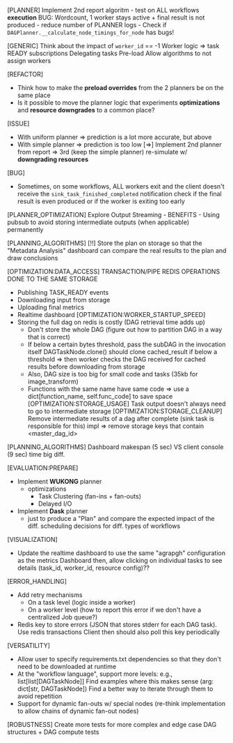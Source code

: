 [PLANNER] Implement 2nd report algoritm
    - test on ALL workflows **execution**
        BUG: Wordcount, 1 worker stays active + final result is not produced
    - reduce number of PLANNER logs
    - Check if `DAGPlanner.__calculate_node_timings_for_node` has bugs!

[GENERIC] Think about the impact of `worker_id` == -1
    Worker logic => task READY subscriptions
    Delegating tasks
    Pre-load
    Allow algorithms to not assign workers

[REFACTOR]
- Think how to make the **preload overrides** from the 2 planners be on the same place
- Is it possible to move the planner logic that experiments **optimizations** and **resource downgrades** to a common place?

[ISSUE]
- With uniform planner => prediction is a lot more accurate, but above
- With simple planner => prediction is too low
    [=>] Implement 2nd planner from report => 3rd (keep the simple planner)
        re-simulate w/ **downgrading resources**

[BUG]
- Sometimes, on some workflows, ALL workers exit and the client doesn't receive the `sink_task_finished_completed` notification
    check if the final result is even produced or if the worker is exiting too early

[PLANNER_OPTIMIZATION] Explore Output Streaming
    - BENEFITS
        - Using pubsub to avoid storing intermediate outputs (when applicable) permanently

[PLANNING_ALGORITHMS] [!!] Store the plan on storage so that the "Metadata Analysis" dashboard can compare the real results to the plan and draw conclusions

[OPTIMIZATION:DATA_ACCESS]
TRANSACTION/PIPE REDIS OPERATIONS DONE TO THE SAME STORAGE
- Publishing TASK_READY events
- Downloading input from storage
- Uploading final metrics
- Realtime dashboard
[OPTIMIZATION:WORKER_STARTUP_SPEED]
- Storing the full dag on redis is costly (DAG retrieval time adds up)
    - Don't store the whole DAG (figure out how to partition DAG in a way that is correct)
    - If below a certain bytes threshold, pass the subDAG in the invocation itself
        DAGTaskNode.clone() should clone cached_result if below a threshold => then worker checks the DAG received for cached results before downloading from storage
    - Also, DAG size is too big for small code and tasks (35kb for image_transform)
    - Functions with the same name have same code => use a dict[function_name, self.func_code] to save space
[OPTIMIZATION:STORAGE_USAGE] Task output doesn't always need to go to intermediate storage
[OPTIMIZATION:STORAGE_CLEANUP] Remove intermediate results of a dag after complete (sink task is responsible for this)
    impl => remove storage keys that contain <master_dag_id>

[PLANNING_ALGORITHMS] Dashboard makespan (5 sec) VS client console (9 sec) time big diff.

[EVALUATION:PREPARE]
- Implement **WUKONG** planner
    + optimizations
        - Task Clustering (fan-ins + fan-outs)
        - Delayed I/O
- Implement **Dask** planner
    - just to produce a "Plan" and compare the expected impact of the diff. scheduling decisions for diff. types of workflows

[VISUALIZATION]
- Update the realtime dashboard to use the same "agrapgh" configuration as the metrics Dashboard
    then, allow clicking on individual tasks to see details (task_id, worker_id, resource config)??

[ERROR_HANDLING]
- Add retry mechanisms
    - On a task level (logic inside a worker)
    - On a worker level (how to report this error if we don't have a centralized Job queue?)
- Redis key to store errors (JSON that stores stderr for each DAG task). Use redis transactions
    Client then should also poll this key periodically

[VERSATILITY]
- Allow user to specify requirements.txt dependencies so that they don't need to be downloaded at runtime
- At the "workflow language", support more levels: e.g., list[list[DAGTaskNode]]
    Find examples where this makes sense (arg: dict[str, DAGTaskNode])
    Find a better way to iterate through them to avoid repetition
- Support for dynamic fan-outs w/ special nodes (re-think implementation to allow chains of dynamic fan-out nodes)

[ROBUSTNESS] Create more tests for more complex and edge case DAG structures + DAG compute tests

